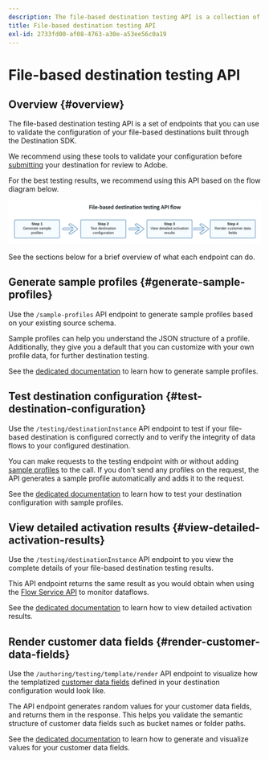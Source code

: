 ```yaml
---
description: The file-based destination testing API is a collection of endpoints that you can use to validate the configuration of your file-based destinations built through the Destination SDK.
title: File-based destination testing API
exl-id: 2733fd00-af08-4763-a30e-a53ee56c0a19
---
```

# File-based destination testing API

## Overview {#overview}

The file-based destination testing API is a set of endpoints that you can use to validate the configuration of your file-based destinations built through the Destination SDK.

We recommend using these tools to validate your configuration before [submitting](submit-destination.md) your destination for review to Adobe.

For the best testing results, we recommend using this API based on the flow diagram below.

![Diagram showing the recommended destination testing flow](assets/file-based-testing-flow.png)

See the sections below for a brief overview of what each endpoint can do.

## Generate sample profiles {#generate-sample-profiles}

Use the `/sample-profiles` API endpoint to generate sample profiles based on your existing source schema.

Sample profiles can help you understand the JSON structure of a profile. Additionally, they give you a default that you can customize with your own profile data, for further destination testing.

See the [dedicated documentation](file-based-sample-profile-generation-api.md) to learn how to generate sample profiles.

## Test destination configuration {#test-destination-configuration}

Use the `/testing/destinationInstance` API endpoint to test if your file-based destination is configured correctly and to verify the integrity of data flows to your configured destination.

You can make requests to the testing endpoint with or without adding [sample profiles](file-based-sample-profile-generation-api.md) to the call. If you don't send any profiles on the request, the API generates a sample profile automatically and adds it to the request.

See the [dedicated documentation](file-based-destination-testing-api.md) to learn how to test your destination configuration with sample profiles.

## View detailed activation results {#view-detailed-activation-results}

Use the `/testing/destinationInstance` API endpoint to you view the complete details of your file-based destination testing results.

This API endpoint returns the same result as you would obtain when using the [Flow Service API](../../../api/update-destination-dataflows.md) to monitor dataflows.

See the [dedicated documentation](file-based-destination-results-api.md) to learn how to view detailed activation results.

## Render customer data fields {#render-customer-data-fields}

Use the `/authoring/testing/template/render` API endpoint to visualize how the templatized [customer data fields](file-based-destination-configuration.md#customer-data-fields) defined in your destination configuration would look like.

The API endpoint generates random values for your customer data fields, and returns them in the response. This helps you validate the semantic structure of customer data fields such as bucket names or folder paths.

See the [dedicated documentation](file-based-render-template-api.md) to learn how to generate and visualize values for your customer data fields.

